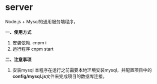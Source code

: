 # server
Node.js + Mysql的通用服务端程序。

**一、使用方式**
1. 安装依赖. 
  cnpm i
2. 运行程序
  cnpm start
  
  
**二、注意事项**
1. 安装mysql
  本程序在运行之前需要本地环境安装mysql，并配置项目中的**config/mysql.js**文件来完成项目的数据库连接。
